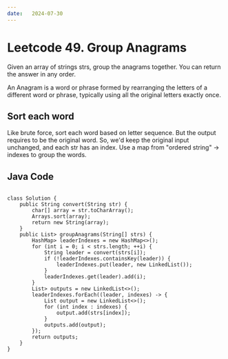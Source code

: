 ```yaml
---
date:   2024-07-30
---
```


# Leetcode 49. Group Anagrams

Given an array of strings strs, group the anagrams together. You can return the answer in any order.

An Anagram is a word or phrase formed by rearranging the letters of a different word or phrase, typically using all the original letters exactly once.

## Sort each word
Like brute force, sort each word based on letter sequence. But the output requires to be the original word. So, we'd keep the original input unchanged, and each str has an index. 
Use a map from "ordered string" -> indexes to group the words.

## Java Code
<pre>
<code>
class Solution {
    public String convert(String str) {
        char[] array = str.toCharArray();
        Arrays.sort(array);
        return new String(array);
    }
    public List<List<String>> groupAnagrams(String[] strs) {
        HashMap<String, List<Integer>> leaderIndexes = new HashMap<>();
        for (int i = 0; i < strs.length; ++i) {
            String leader = convert(strs[i]);
            if (!leaderIndexes.containsKey(leader)) {
                leaderIndexes.put(leader, new LinkedList<Integer>());
            }
            leaderIndexes.get(leader).add(i);
        }
        List<List<String>> outputs = new LinkedList<>();
        leaderIndexes.forEach((leader, indexes) -> {
            List<String> output = new LinkedList<>();
            for (int index : indexes) {
                output.add(strs[index]);
            }
            outputs.add(output);
        });
        return outputs;
    }
}
</code>
</pre>
